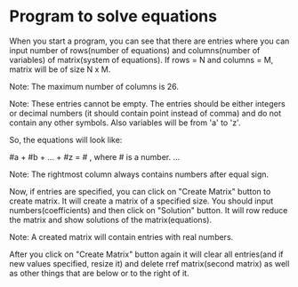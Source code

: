 # Program to solve equations

When you start a program, you can see that there are entries where you can input number of rows(number of equations) and columns(number of variables) of matrix(system of equations).
If rows = N and columns = M, matrix will be of size N x M. 

Note: The maximum number of columns is 26.

Note: These entries cannot be empty. The entries should be either integers or decimal numbers (it should contain point instead of comma) and do not contain any other symbols. Also variables will be from 'a' to 'z'.

So, the equations will look like:

#a + #b + ... + #z = #        , where # is a number.
...

Note: The rightmost column always contains numbers after equal sign.

Now, if entries are specified, you can click on "Create Matrix" button to create matrix. It will create a matrix of a specified size. You should input numbers(coefficients) and then click on "Solution" button. It will row reduce the matrix and show solutions of the matrix(equations).

Note: A created matrix will contain entries with real numbers.

After you click on "Create Matrix" button again it will clear all entries(and if new values specified, resize it) and delete rref matrix(second matrix) as well as other things that are below or to the right of it.
